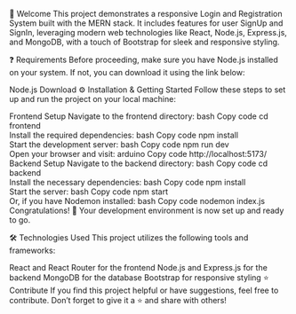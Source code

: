 👋 Welcome
This project demonstrates a responsive Login and Registration System built with the MERN stack. It includes features for user SignUp and SignIn, leveraging modern web technologies like React, Node.js, Express.js, and MongoDB, with a touch of Bootstrap for sleek and responsive styling.

❓ Requirements
Before proceeding, make sure you have Node.js installed on your system. If not, you can download it using the link below:

Node.js Download
⚙️ Installation & Getting Started
Follow these steps to set up and run the project on your local machine:

Frontend Setup
Navigate to the frontend directory:
bash
Copy code
cd frontend  
Install the required dependencies:
bash
Copy code
npm install  
Start the development server:
bash
Copy code
npm run dev  
Open your browser and visit:
arduino
Copy code
http://localhost:5173/  
Backend Setup
Navigate to the backend directory:
bash
Copy code
cd backend  
Install the necessary dependencies:
bash
Copy code
npm install  
Start the server:
bash
Copy code
npm start  
Or, if you have Nodemon installed:
bash
Copy code
nodemon index.js  
Congratulations! 🎉 Your development environment is now set up and ready to go.

🛠️ Technologies Used
This project utilizes the following tools and frameworks:

React and React Router for the frontend
Node.js and Express.js for the backend
MongoDB for the database
Bootstrap for responsive styling
⭐ Contribute
If you find this project helpful or have suggestions, feel free to contribute. Don’t forget to give it a ⭐ and share with others!
